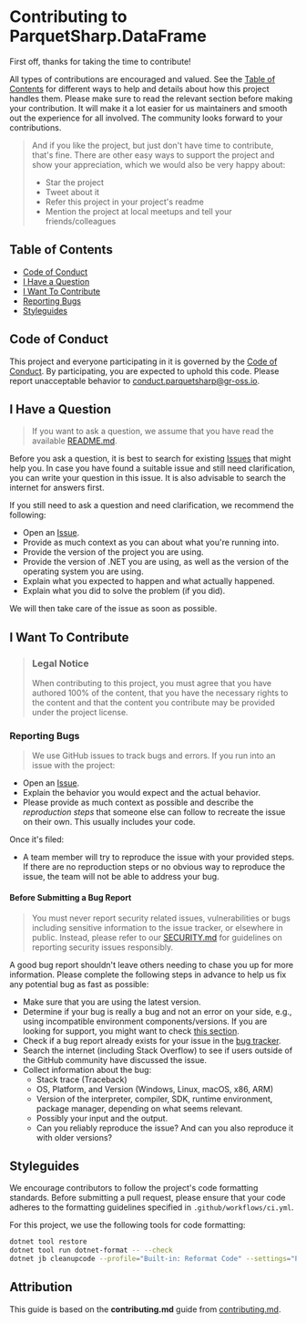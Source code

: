 # Contributing to ParquetSharp.DataFrame

First off, thanks for taking the time to contribute!

All types of contributions are encouraged and valued. See the [Table of Contents](#table-of-contents) for different ways to help and details about how this project handles them. Please make sure to read the relevant section before making your contribution. It will make it a lot easier for us maintainers and smooth out the experience for all involved. The community looks forward to your contributions.

> And if you like the project, but just don't have time to contribute, that's fine. There are other easy ways to support the project and show your appreciation, which we would also be very happy about:
> - Star the project
> - Tweet about it
> - Refer this project in your project's readme
> - Mention the project at local meetups and tell your friends/colleagues

## Table of Contents

- [Code of Conduct](#code-of-conduct)
- [I Have a Question](#i-have-a-question)
- [I Want To Contribute](#i-want-to-contribute)
- [Reporting Bugs](#reporting-bugs)
- [Styleguides](#styleguides)

## Code of Conduct

This project and everyone participating in it is governed by the [Code of Conduct](CODE_OF_CONDUCT.md). By participating, you are expected to uphold this code. Please report unacceptable behavior to conduct.parquetsharp@gr-oss.io.

## I Have a Question

> If you want to ask a question, we assume that you have read the available [README.md](README.md).

Before you ask a question, it is best to search for existing [Issues](https://github.com/G-Research/ParquetSharp.DataFrame/issues) that might help you. In case you have found a suitable issue and still need clarification, you can write your question in this issue. It is also advisable to search the internet for answers first.

If you still need to ask a question and need clarification, we recommend the following:

- Open an [Issue](https://github.com/G-Research/ParquetSharp.DataFrame/issues/new).
- Provide as much context as you can about what you're running into.
- Provide the version of the project you are using.
- Provide the version of .NET you are using, as well as the version of the operating system you are using.
- Explain what you expected to happen and what actually happened.
- Explain what you did to solve the problem (if you did).

We will then take care of the issue as soon as possible.

## I Want To Contribute

> ### Legal Notice
> When contributing to this project, you must agree that you have authored 100% of the content, that you have the necessary rights to the content and that the content you contribute may be provided under the project license.

### Reporting Bugs

> We use GitHub issues to track bugs and errors. If you run into an issue with the project:

- Open an [Issue](https://github.com/G-Research/ParquetSharp.DataFrame/issues/new).
- Explain the behavior you would expect and the actual behavior.
- Please provide as much context as possible and describe the *reproduction steps* that someone else can follow to recreate the issue on their own. This usually includes your code.

Once it's filed:

- A team member will try to reproduce the issue with your provided steps. If there are no reproduction steps or no obvious way to reproduce the issue, the team will not be able to address your bug.

#### Before Submitting a Bug Report

> You must never report security related issues, vulnerabilities or bugs including sensitive information to the issue tracker, or elsewhere in public.
> Instead, please refer to our [SECURITY.md](SECURITY.md) for guidelines on reporting security issues responsibly.


A good bug report shouldn't leave others needing to chase you up for more information. Please complete the following steps in advance to help us fix any potential bug as fast as possible:

- Make sure that you are using the latest version.
- Determine if your bug is really a bug and not an error on your side, e.g., using incompatible environment components/versions. If you are looking for support, you might want to check [this section](#i-have-a-question).
- Check if a bug report already exists for your issue in the [bug tracker](https://github.com/G-Research/ParquetSharp.DataFrame/issues?q=label%3Abug).
- Search the internet (including Stack Overflow) to see if users outside of the GitHub community have discussed the issue.
- Collect information about the bug:
  - Stack trace (Traceback)
  - OS, Platform, and Version (Windows, Linux, macOS, x86, ARM)
  - Version of the interpreter, compiler, SDK, runtime environment, package manager, depending on what seems relevant.
  - Possibly your input and the output.
  - Can you reliably reproduce the issue? And can you also reproduce it with older versions?

## Styleguides

We encourage contributors to follow the project's code formatting standards. Before submitting a pull request, please ensure that your code adheres to the formatting guidelines specified in `.github/workflows/ci.yml`.

For this project, we use the following tools for code formatting:

```sh
dotnet tool restore
dotnet tool run dotnet-format -- --check
dotnet jb cleanupcode --profile="Built-in: Reformat Code" --settings="ParquetSharp.DataFrame.DotSettings" --verbosity=WARN "ParquetSharp.DataFrame" "ParquetSharp.DataFrame.Test"
```

## Attribution
This guide is based on the **contributing.md** guide from [contributing.md](https://contributing.md/).